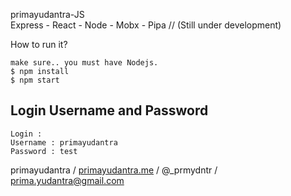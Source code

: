 primayudantra-JS <br/>
Express - React - Node - Mobx - Pipa // (Still under development)

How to run it?
```
make sure.. you must have Nodejs.
$ npm install
$ npm start
```
## Login Username and Password
```
Login : 
Username : primayudantra
Password : test
```


primayudantra / [primayudantra.me](http://primayudantra.me) / @_prmydntr / prima.yudantra@gmail.com
